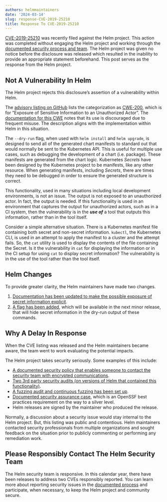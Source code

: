 ```yaml
---
authors: helmmaintainers
date: '2024-03-14'
slug: response-CVE-2019-25210
title: Response To CVE-2019-25210
---
```



[CVE-2019-25210](https://nvd.nist.gov/vuln/detail/CVE-2019-25210) was recently filed against the Helm project. This action was completed without engaging the Helm project and working through the [documented security process and team](https://github.com/helm/community/blob/main/SECURITY.md). The Helm project was given no notice before the disclosure was released which resulted in the inability to provide an appropriate statement beforehand. This post serves as the response from the Helm project.

## Not A Vulnerability In Helm

The Helm project rejects this disclosure’s assertion of a vulnerability within Helm.

The [advisory listing on GitHub](https://github.com/advisories/GHSA-jw44-4f3j-q396) lists the categorization as [CWE-200](https://cwe.mitre.org/data/definitions/200.html), which is for “Exposure of Sensitive Information to an Unauthorized Actor”. The [documentation for this CWE](https://cwe.mitre.org/data/definitions/200.html) notes that its use is discouraged due to frequent misuse. The description aligns with the implementation within Helm in this situation.

The `--dry-run` flag, when used with `helm install` and `helm upgrade`, is designed to send all of the generated chart manifests to standard out that would normally be sent to the Kubernetes API. This is useful for multiple use cases, such as debugging the development of a chart (i.e. package). These manifests are generated from the chart logic. Kubernetes _Secrets_ have been designed by the Kubernetes project to be manifests, like any other resource. When generating manifests, including _Secrets_, there are times they need to be debugged in order to ensure the generated structure is correct.

This functionality, used in many situations including local development environments, is not an issue. The output is not exposed to an unauthorized actor. In fact, the output is needed. If this functionality is used in an environment that captures the output for unauthorized actors, such as in a CI system, then the vulnerability is in the **_use of_** a tool that outputs this information, rather than in the tool itself.

Consider a simple alternative situation. There is a Kubernetes manifest file containing both secret and non-secret information. `kubectl`, the Kubernetes CLI, is used in an attempt to apply the manifest to a cluster and the attempt fails. So, the `cat` utility is used to display the contents of the file containing the Secret. Is it the vulnerability in `cat` for displaying the information or in the CI setup for using `cat` to display secret information? The vulnerability is in the use of the tool rather than the tool itself.

## Helm Changes

To provide greater clarity, the Helm maintainers have made two changes.

1. [Documentation has been updated to make the possible exposure of secret information explicit](https://github.com/helm/helm/pull/12859).
2. [ A flag has been added](https://github.com/helm/helm/pull/12871), which will be available in the next minor release, that will hide secret information in the dry-run output of these commands.

## Why A Delay In Response

When the CVE listing was released and the Helm maintainers became aware, the team went to work evaluating the potential impacts.

The Helm project takes security seriously. Some examples of this include:

* [A documented security policy that enables someone to contact the security team with encrypted communications](https://github.com/helm/community/tree/main/security-audit).
* [Two 3rd party security audits (on versions of Helm that contained this functionality)](https://github.com/helm/community/tree/main/security-audit).
* [A fuzzing audit and continuous fuzzing has been set up](https://github.com/helm/community/tree/main/security-audit).
* [Documented security assurance case](https://github.com/helm/community/tree/main/security-assurance-case), which is an OpenSSF best practices requirement on the way to a silver level.
* Helm releases are signed by the maintainer who produced the release.

Normally, a discussion about a security issue would stay internal to the Helm project. But, this listing was public and contentious. Helm maintainers contacted security professionals from multiple organizations and sought feedback on the situation prior to publicly commenting or performing any remediation work.

## Please Responsibly Contact The Helm Security Team

The Helm security team is responsive. In this calendar year, there have been releases to address two CVEs responsibly reported. You can learn more about reporting security issues in the [documented process](https://github.com/helm/community/blob/main/SECURITY.md) and participate, when necessary, to keep the Helm project and community secure.

